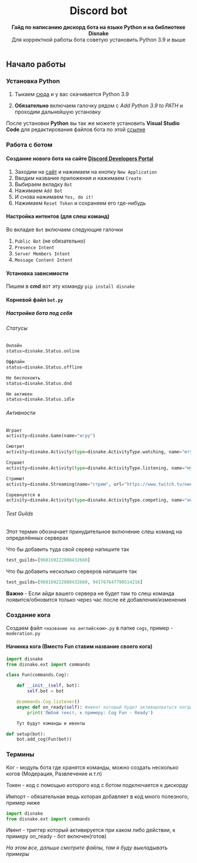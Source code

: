 <div align="center">
 <h1 align="center">  Discord bot </h1>
 <strong>Гайд по написанию дискорд бота на языке Python и на библиотеке Disnake</strong><br />Для корректной работы бота советую установить Python 3.9 и выше<br /><br/>
 </div>
 
## Начало работы
### Установка Python
1. Тыкаем [сюда](https://www.python.org/ftp/python/3.9.0/python-3.9.0-amd64.exe) и у вас скачивается Python 3.9

2. **Обязательно** включаем галочку рядом с *Add Python 3.9 to PATH* и проходим дальнейшую установку

После установки **Python** вы так же можете установить **Visual Studio Code** для редактирования файлов бота по этой [ссылке](https://code.visualstudio.com/Download)

### Работа с ботом
#### Создание нового бота на сайте [Discord Developers Portal](https://discord.com/developers/applications)

1. Заходим на [сайт](https://discord.com/developers/applications) и нажимаем на кнопку `New Application`
2. Вводим название приложения и нажимаем `Create`
3. Выбираем вкладку `Bot`
4. Нажимаем `Add Bot`
5. И снова нажимаем `Yes, do it!`
6. Нажимаем `Reset Token` и сохраняем его где-нибудь

#### Настройка интентов (для слеш команд)

Во вкладке `Bot` включаем следующие галочки
1. `Public Bot` (не обязательно)
2. `Presence Intent`
3. `Server Members Intent`
4. `Message Content Intent`

#### Установка зависимости
Пишем в **cmd** вот эту команду `pip install disnake`

#### Корневой файл `bot.py`
##### Настройка бота под себя
###### Статусы
 ```py
 Онлайн
 status=disnake.Status.online

 Оффлайн
 status=disnake.Status.offline

 Не беспокоить
 status=disnake.Status.dnd

 Не активен
 status=disnake.Status.idle
 ```

###### Активности
 ```py
 Играет
 activity=disnake.Game(name="игру")
 
 Смотрит
 activity=disnake.Activity(type=disnake.ActivityType.watching, name="ютуб")
 
 Слушает
 activity=disnake.Activity(type=disnake.ActivityType.listening, name="музыку")
 
 Стримит
 activity=disnake.Streaming(name="стрим", url="https://www.twitch.tv/никнейм") #если убрать аргумент url то кнопки просто не будет, но все будет работать
 
 Соревнуется в
 activity=disnake.Activity(type=disnake.ActivityType.competing, name="игре")
 ```

###### Test Guilds
 Этот термин обозначает принудительное включение слеш команд на определённых серверах
 
 Что бы добавить туда свой сервер напишите так
 ```py
 test_guilds=[960169222808432660]
 ```
 
 Что бы добавить несколько серверов напишите так
 ```py
 test_guilds=[960169222808432660, 941767647790514216]
 ```
 **Важно** - Если айди вашего сервера не будет там то слеш команда появится/обновится только через час после её добавления/изменения
 
 ### Создание кога
 Создаем файл `<название на английском>.py` в папке `cogs`, пример - `moderation.py`
 #### Начинка кога (Вместо Fun ставим название своего кога)
 ```py
 import disnake
 from disnake.ext import commands

 class Fun(commands.Cog):

     def __init__(self, bot):
         self.bot = bot

     @commands.Cog.listener()
     async def on_ready(self): #ивент который будет активироваться когда вы включите бота
         print('Любой текст, к примеру: Cog Fun - Ready')

     Тут будут команды и ивенты

 def setup(bot):
     bot.add_cog(Fun(bot))
 ```
 
 ### Термины
 Ког - модуль бота где хранятся команды, можно создать несколько когов (Модерация, Развлечение и.т.п)
 
 Токен - код с помощью которого код с ботом подключается к дискорду
 
 Импорт - обязательная вещь которая добавляет в код много полезного, пример ниже
 
 ```py
 import disnake
 from disnake.ext import commands
 ```
 Ивент - триггер который активируется при каком либо действии, к примеру on_ready - бот включен(готов)
 
 *На этом все, дальше смотрите файлы, там я буду выкладывать примеры*
